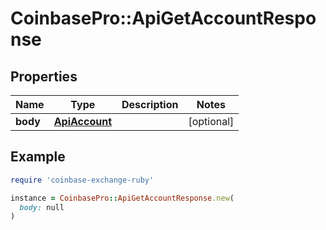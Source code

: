 # CoinbasePro::ApiGetAccountResponse

## Properties

| Name | Type | Description | Notes |
| ---- | ---- | ----------- | ----- |
| **body** | [**ApiAccount**](ApiAccount.md) |  | [optional] |

## Example

```ruby
require 'coinbase-exchange-ruby'

instance = CoinbasePro::ApiGetAccountResponse.new(
  body: null
)
```

